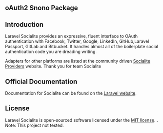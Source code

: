 ## oAuth2 Snono Package



## Introduction

Laravel Socialite provides an expressive, fluent interface to OAuth authentication with Facebook, Twitter, Google, LinkedIn, GitHub,Laravel Passport, GitLab and Bitbucket. It handles almost all of the boilerplate social authentication code you are dreading writing.


Adapters for other platforms are listed at the community driven [Socialite Providers](https://socialiteproviders.github.io/) website. Thank you for team Socialite

## Official Documentation

Documentation for Socialite can be found on the [Laravel website](https://laravel.com/docs/socialite).

## License

Laravel Socialite is open-sourced software licensed under the [MIT license](https://opensource.org/licenses/MIT).
 .
Note: This project not tested.